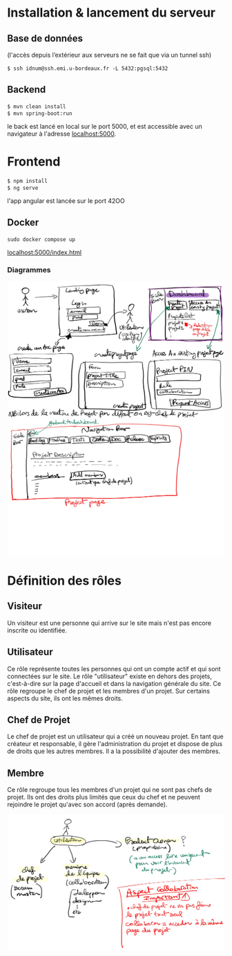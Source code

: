 
# Installation & lancement du serveur

## Base de données 
(l'accès depuis l’extérieur aux serveurs ne se fait que via un tunnel ssh)

    $ ssh idnum@ssh.emi.u-bordeaux.fr -L 5432:pgsql:5432

## Backend

    $ mvn clean install
    $ mvn spring-boot:run

le back est lancé en local sur le port 5000, et est accessible avec un navigateur à l'adresse <localhost:5000>.

# Frontend

    $ npm install
    $ ng serve

l'app angular est lancée sur le port 42OO

## Docker
```
sudo docker compose up
```

<localhost:5000/index.html>

### Diagrammes

![Diagramme de US1 à US8](/assests/Maquettes%20CDP-1.jpg)
![Diagramme de US9 à US11](/assests/Maquettes%20CDP-2.jpg)


# Définition des rôles

## Visiteur
Un visiteur est une personne qui arrive sur le site mais n'est pas encore inscrite ou identifiée.

## Utilisateur
Ce rôle représente toutes les personnes qui ont un compte actif et qui sont connectées sur le site. Le rôle "utilisateur" existe en dehors des projets, c'est-à-dire sur la page d'accueil et dans la navigation générale du site. Ce rôle regroupe le chef de projet et les membres d'un projet. Sur certains aspects du site, ils ont les mêmes droits.

## Chef de Projet
Le chef de projet est un utilisateur qui a créé un nouveau projet. En tant que créateur et responsable, il gère l'administration du projet et dispose de plus de droits que les autres membres. Il a la possibilité d'ajouter des membres.

## Membre
Ce rôle regroupe tous les membres d'un projet qui ne sont pas chefs de projet. Ils ont des droits plus limités que ceux du chef et ne peuvent rejoindre le projet qu'avec son accord (après demande).


![Diagramme de rôles](/assests/Maquettes%20CDP-3.jpg)